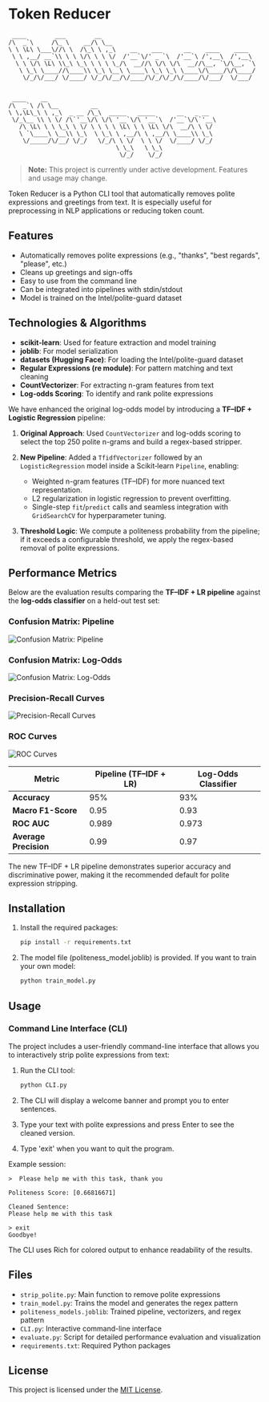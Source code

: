 # Token Reducer

```
 ____        ___        __                                           
/\  _`\     /\_ \    __/\ \__                                        
\ \ \L\ \___\//\ \  /\_\ \ ,_\    __    ___      __    ____    ____  
 \ \ ,__/ __`\\ \ \ \/\ \ \ \/  /'__`\/' _ `\  /'__`\ /',__\  /',__\ 
  \ \ \/\ \L\ \\_\ \_\ \ \ \ \_/\  __//\ \/\ \/\  __//\__, `\/\__, `\
   \ \_\ \____//\____\\ \_\ \__\ \____\ \_\ \_\ \____\/\____/\/\____/
    \/_/\/___/ \/____/ \/_/\/__/\/____/\/_/\/_/\/____/\/___/  \/___/ 
                                                                     
                                                                     
 ____    __                                               
/\  _`\ /\ \__         __                                 
\ \,\L\_\ \ ,_\  _ __ /\_\  _____   _____      __   _ __  
 \/_\__ \\ \ \/ /\`'__\/\ \/\ '__`\/\ '__`\  /'__`\/\`'__\
   /\ \L\ \ \ \_\ \ \/ \ \ \ \ \L\ \ \ \L\ \/\  __/\ \ \/ 
   \ `\____\ \__\\ \_\  \ \_\ \ ,__/\ \ ,__/\ \____\\ \_\ 
    \/_____/\/__/ \/_/   \/_/\ \ \/  \ \ \/  \/____/ \/_/ 
                              \ \_\   \ \_\               
                               \/_/    \/_/               
```

> **Note:** This project is currently under active development. Features and usage may change.

Token Reducer is a Python CLI tool that automatically removes polite expressions and greetings from text. It is especially useful for preprocessing in NLP applications or reducing token count.

## Features

- Automatically removes polite expressions (e.g., "thanks", "best regards", "please", etc.)
- Cleans up greetings and sign-offs
- Easy to use from the command line
- Can be integrated into pipelines with stdin/stdout
- Model is trained on the Intel/polite-guard dataset

## Technologies & Algorithms

- **scikit-learn**: Used for feature extraction and model training
- **joblib**: For model serialization
- **datasets (Hugging Face)**: For loading the Intel/polite-guard dataset
- **Regular Expressions (re module)**: For pattern matching and text cleaning
- **CountVectorizer**: For extracting n-gram features from text
- **Log-odds Scoring**: To identify and rank polite expressions

We have enhanced the original log-odds model by introducing a **TF–IDF + Logistic Regression** pipeline:

1. **Original Approach**: Used `CountVectorizer` and log-odds scoring to select the top 250 polite n-grams and build a regex-based stripper.
2. **New Pipeline**: Added a `TfidfVectorizer` followed by an `LogisticRegression` model inside a Scikit‑learn `Pipeline`, enabling:

   * Weighted n-gram features (TF–IDF) for more nuanced text representation.
   * L2 regularization in logistic regression to prevent overfitting.
   * Single-step `fit`/`predict` calls and seamless integration with `GridSearchCV` for hyperparameter tuning.
3. **Threshold Logic**: We compute a politeness probability from the pipeline; if it exceeds a configurable threshold, we apply the regex-based removal of polite expressions.

## Performance Metrics

Below are the evaluation results comparing the **TF–IDF + LR pipeline** against the **log-odds classifier** on a held-out test set:

### Confusion Matrix: Pipeline

![Confusion Matrix: Pipeline](<assets/confusion matrix pipeline.png>)

### Confusion Matrix: Log-Odds

![Confusion Matrix: Log-Odds](<assets/confusion matrix log odds.png>)

### Precision-Recall Curves

![Precision-Recall Curves](<assets/precision recall curves.png>)

### ROC Curves

![ROC Curves](<assets/ROC curves.png>)

| Metric                | Pipeline (TF–IDF + LR) | Log-Odds Classifier |
| --------------------- | ---------------------- | ------------------- |
| **Accuracy**          | 95%                    | 93%                 |
| **Macro F1-Score**    | 0.95                   | 0.93                |
| **ROC AUC**           | 0.989                  | 0.973               |
| **Average Precision** | 0.99                   | 0.97                |

The new TF–IDF + LR pipeline demonstrates superior accuracy and discriminative power, making it the recommended default for polite expression stripping.

## Installation

1. Install the required packages:
   ```bash
   pip install -r requirements.txt
   ```
2. The model file (politeness_model.joblib) is provided. If you want to train your own model:
   ```bash
   python train_model.py
   ```

## Usage

### Command Line Interface (CLI)

The project includes a user-friendly command-line interface that allows you to interactively strip polite expressions from text:

1. Run the CLI tool:
   ```bash
   python CLI.py
   ```

2. The CLI will display a welcome banner and prompt you to enter sentences.

3. Type your text with polite expressions and press Enter to see the cleaned version.

4. Type 'exit' when you want to quit the program.

Example session:
```
>  Please help me with this task, thank you

Politeness Score: [0.66816671]

Cleaned Sentence:
Please help me with this task

> exit
Goodbye!
```

The CLI uses Rich for colored output to enhance readability of the results.

## Files
* `strip_polite.py`: Main function to remove polite expressions
* `train_model.py`: Trains the model and generates the regex pattern
* `politeness_models.joblib`: Trained pipeline, vectorizers, and regex pattern
* `CLI.py`: Interactive command-line interface
* `evaluate.py`: Script for detailed performance evaluation and visualization
* `requirements.txt`: Required Python packages

## License
This project is licensed under the [MIT License](LICENSE).
